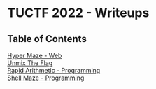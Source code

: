 # TUCTF 2022 - Writeups

## Table of Contents
[Hyper Maze - Web](./Hyper%20Maze/README.md)  
[Unmix The Flag](./Unmix%20The%20Flag/README.md)  
[Rapid Arithmetic - Programming](./Rapid%20Arithmetic/README.md)  
[Shell Maze - Programming](./Shell%20Maze/README.md)  



